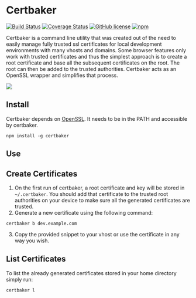 # Certbaker
[![Build Status](https://travis-ci.org/marcelgwerder/certbaker.svg?branch=master)](https://travis-ci.org/marcelgwerder/certbaker)
[![Coverage Status](https://coveralls.io/repos/github/marcelgwerder/certbaker/badge.svg?branch=master)](https://coveralls.io/github/marcelgwerder/certbaker?branch=master)
[![GitHub license](https://img.shields.io/github/license/marcelgwerder/certbaker.svg)](https://github.com/marcelgwerder/certbaker/blob/master/LICENSE)
[![npm](https://img.shields.io/npm/v/certbaker.svg)](https://www.npmjs.com/package/certbaker)

Certbaker is a command line utility that was created out of the need to easily manage fully trusted ssl certificates for local development environments with many vhosts and domains. Some browser features only work with trusted certificates and thus the simplest approach is to create a root certificate and base all the subsequent certificates on the root. The root can then be added to the trusted authorities. Certbaker acts as an OpenSSL wrapper and simplifies that process.

![](https://user-images.githubusercontent.com/4008557/33887393-edb04d34-df49-11e7-88c9-60d8aece0f7d.png)

## Install

Certbaker depends on [OpenSSL](https://www.openssl.org). It needs to be in the PATH and accessible by certbaker.  

```
npm install -g certbaker
```

## Use

## Create Certificates
1. On the first run of certbaker, a root certificate and key will be stored in `~/.certbaker`. You should add that certificate to the trusted root authorities on your device to make sure all the generated certificates are trusted.
2. Generate a new certificate using the following command:
```
certbaker b dev.example.com
```
3. Copy the provided snippet to your vhost or use the certificate in any way you wish.

## List Certificates
To list the already generated certificates stored in your home directory simply run:
```
certbaker l 
```

